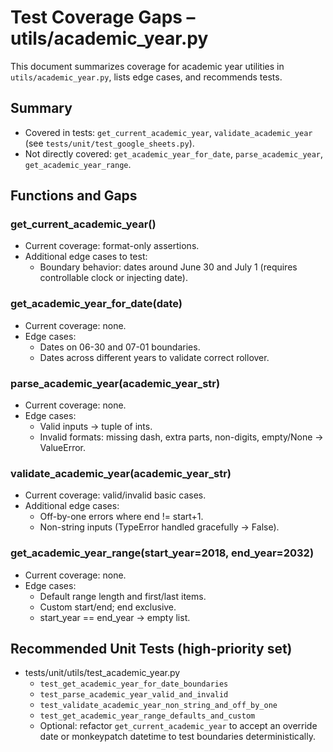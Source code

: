 # Test Coverage Gaps – utils/academic_year.py

This document summarizes coverage for academic year utilities in `utils/academic_year.py`, lists edge cases, and recommends tests.

## Summary
- Covered in tests: `get_current_academic_year`, `validate_academic_year` (see `tests/unit/test_google_sheets.py`).
- Not directly covered: `get_academic_year_for_date`, `parse_academic_year`, `get_academic_year_range`.

## Functions and Gaps

### get_current_academic_year()
- Current coverage: format-only assertions.
- Additional edge cases to test:
  - Boundary behavior: dates around June 30 and July 1 (requires controllable clock or injecting date).

### get_academic_year_for_date(date)
- Current coverage: none.
- Edge cases:
  - Dates on 06-30 and 07-01 boundaries.
  - Dates across different years to validate correct rollover.

### parse_academic_year(academic_year_str)
- Current coverage: none.
- Edge cases:
  - Valid inputs → tuple of ints.
  - Invalid formats: missing dash, extra parts, non-digits, empty/None → ValueError.

### validate_academic_year(academic_year_str)
- Current coverage: valid/invalid basic cases.
- Additional edge cases:
  - Off-by-one errors where end != start+1.
  - Non-string inputs (TypeError handled gracefully → False).

### get_academic_year_range(start_year=2018, end_year=2032)
- Current coverage: none.
- Edge cases:
  - Default range length and first/last items.
  - Custom start/end; end exclusive.
  - start_year == end_year → empty list.

## Recommended Unit Tests (high-priority set)
- tests/unit/utils/test_academic_year.py
  - `test_get_academic_year_for_date_boundaries`
  - `test_parse_academic_year_valid_and_invalid`
  - `test_validate_academic_year_non_string_and_off_by_one`
  - `test_get_academic_year_range_defaults_and_custom`
  - Optional: refactor `get_current_academic_year` to accept an override date or monkeypatch datetime to test boundaries deterministically.
